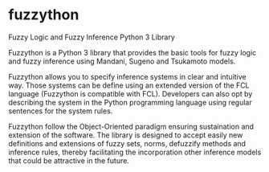 fuzzython
=========

Fuzzy Logic and Fuzzy Inference Python 3 Library

Fuzzython is a Python 3 library that provides the basic tools for fuzzy
logic and fuzzy inference using Mandani, Sugeno and Tsukamoto models.

Fuzzython allows you to specify inference systems in clear and intuitive way.
Those systems can be define using an extended version of the FCL language
(Fuzzython is compatible with FCL). Developers can also opt by describing
the system in the Python programming language using regular sentences for
the system rules.

Fuzzython follow the Object-Oriented paradigm ensuring sustaination and extension
of the software. The library is designed to accept easily new definitions and
extensions of fuzzy sets, norms, defuzzify methods and inference rules,
thereby facilitating the incorporation other inference models that could
be attractive in the future.
